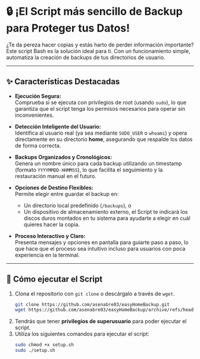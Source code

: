# 🔒 ¡El Script más sencillo de Backup para Proteger tus Datos!

¿Te da pereza hacer copias y estás harto de perder información importante? Este script Bash es la solución ideal para ti. Con un funcionamiento simple, automatiza la creación de backups de tus directorios de usuario.

---

## ✨ Características Destacadas

- **Ejecución Segura:**  
  Comprueba si se ejecuta con privilegios de root (usando `sudo`), lo que garantiza que el script tenga los permisos necesarios para operar sin inconvenientes.

- **Detección Inteligente del Usuario:**  
  Identifica al usuario real (ya sea mediante `SUDO_USER` o `whoami`) y opera directamente en su directorio **home**, asegurando que respalde los datos de forma correcta.

- **Backups Organizados y Cronológicos:**  
  Genera un nombre único para cada backup utilizando un timestamp (formato `YYYYMMDD-HHMMSS`), lo que facilita el seguimiento y la restauración manual en el futuro.

- **Opciones de Destino Flexibles:**  
  Permite elegir entre guardar el backup en:
  - Un directorio local predefinido (`/backups`), o
  - Un dispositivo de almacenamiento externo, el Script te indicará los discos duros montados en tu sistema para ayudarte a elegir en cuál quieres hacer la copia.

- **Proceso Interactivo y Claro:**  
  Presenta mensajes y opciones en pantalla para guiarte paso a paso, lo que hace que el proceso sea intuitivo incluso para usuarios con poca experiencia en la terminal.

---

## 🚀 **Cómo ejecutar el Script**
1. Clona el repositorio con `git clone` o descárgalo a través de `wget`.
    ```sh
    git clone https://github.com/asenabre03/easyHomeBackup.git
    wget https://github.com/asenabre03/easyHomeBackup/archive/refs/heads/main.zip
    ```
2. Tendrás que tener **privilegios de superusuario** para poder ejecutar el script.
3. Utiliza los siguientes comandos para ejecutar el script:
    ```sh
    sudo chmod +x setup.sh
    sudo ./setup.sh
    ```
